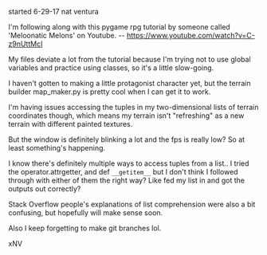 started 6-29-17
nat ventura

I'm following along with this pygame rpg tutorial
by someone called 'Meloonatic Melons' on Youtube.
-- https://www.youtube.com/watch?v=C-z9nUttMcI

My files deviate a lot from the tutorial because I'm trying
not to use global variables and practice using classes, so
it's a little slow-going.

I haven't gotten to making a little protagonist character yet,
but the terrain builder map_maker.py is pretty cool when I
can get it to work.

I'm having issues accessing the tuples in my two-dimensional lists
of terrain coordinates though, which means my terrain isn't "refreshing"
as a new terrain with different painted textures.

But the window is definitely blinking a lot and the fps is really low?
So at least something's happening.

I know there's definitely multiple ways to access tuples from a list..
I tried the operator.attrgetter, and def `__getitem__`
but I don't think I followed through with either of them the right way?
Like fed my list in and got the outputs out correctly?

Stack Overflow people's explanations of list comprehension
were also a bit confusing, but hopefully will make sense soon.

Also I keep forgetting to make git branches lol.

xNV